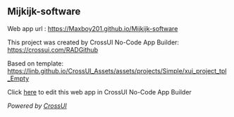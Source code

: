 ## Mijkijk-software
Web app url : https://Maxboy201.github.io/Mijkijk-software

This project was created by CrossUI No-Code App Builder: https://crossui.com/RADGithub

Based on template: https://linb.github.io/CrossUI_Assets/assets/projects/Simple/xui_project_tpl_Empty

Click [here](https://crossui.com/RADGithub/#!from=github&owner=Maxboy201&repo=Mijkijk-software) to edit this web app in CrossUI No-Code App Builder

<i>Powered by [CrossUI](https://crossui.com)</i>
